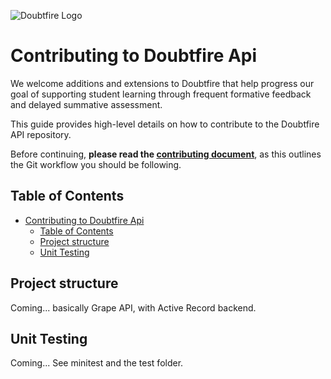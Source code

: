![Doubtfire Logo](https://github.com/doubtfire-lms/doubtfire-web/raw/6.2.x/src/assets/icons/android-chrome-192x192.png)

# Contributing to Doubtfire Api

We welcome additions and extensions to Doubtfire that help progress our goal of supporting student learning through frequent formative feedback and delayed summative assessment.

This guide provides high-level details on how to contribute to the Doubtfire API repository.

Before continuing, **please read the [contributing document](https://github.com/doubtfire-lms/doubtfire-deploy/blob/development/CONTRIBUTING.md)**, as this outlines the Git workflow you should be following.

## Table of Contents

- [Contributing to Doubtfire Api](#contributing-to-doubtfire-api)
  - [Table of Contents](#table-of-contents)
  - [Project structure](#project-structure)
  - [Unit Testing](#unit-testing)

## Project structure

Coming... basically Grape API, with Active Record backend.

## Unit Testing

Coming... See minitest and the test folder.

